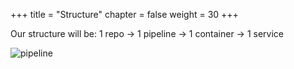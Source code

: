 +++
title = "Structure"
chapter = false
weight = 30
+++

Our structure will be: 1 repo -> 1 pipeline -> 1 container -> 1 service

![pipeline](/images/pipeline.png)
